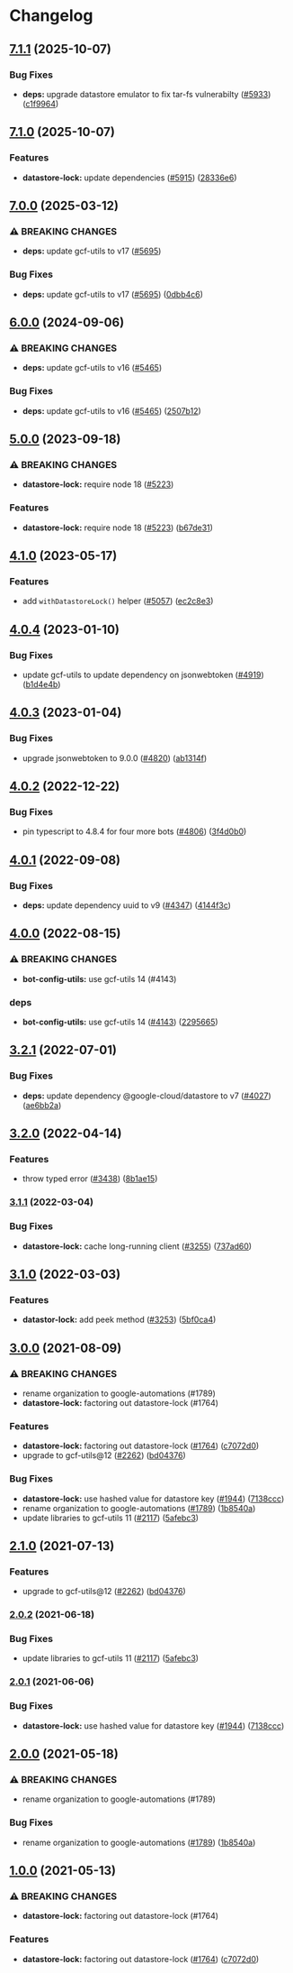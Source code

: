 # Changelog

## [7.1.1](https://github.com/googleapis/repo-automation-bots/compare/datastore-lock-v7.1.0...datastore-lock-v7.1.1) (2025-10-07)


### Bug Fixes

* **deps:** upgrade datastore emulator to fix tar-fs vulnerabilty ([#5933](https://github.com/googleapis/repo-automation-bots/issues/5933)) ([c1f9964](https://github.com/googleapis/repo-automation-bots/commit/c1f9964e4718531d519344f909afa2019d6e849d))

## [7.1.0](https://github.com/googleapis/repo-automation-bots/compare/datastore-lock-v7.0.0...datastore-lock-v7.1.0) (2025-10-07)


### Features

* **datastore-lock:** update dependencies ([#5915](https://github.com/googleapis/repo-automation-bots/issues/5915)) ([28336e6](https://github.com/googleapis/repo-automation-bots/commit/28336e6b3a3505ed60498a44c258f3ff1fe63d27))

## [7.0.0](https://github.com/googleapis/repo-automation-bots/compare/datastore-lock-v6.0.0...datastore-lock-v7.0.0) (2025-03-12)


### ⚠ BREAKING CHANGES

* **deps:** update gcf-utils to v17 ([#5695](https://github.com/googleapis/repo-automation-bots/issues/5695))

### Bug Fixes

* **deps:** update gcf-utils to v17 ([#5695](https://github.com/googleapis/repo-automation-bots/issues/5695)) ([0dbb4c6](https://github.com/googleapis/repo-automation-bots/commit/0dbb4c697894c78121bc37c37c31ab5d9158c0b6))

## [6.0.0](https://github.com/googleapis/repo-automation-bots/compare/datastore-lock-v5.0.0...datastore-lock-v6.0.0) (2024-09-06)


### ⚠ BREAKING CHANGES

* **deps:** update gcf-utils to v16 ([#5465](https://github.com/googleapis/repo-automation-bots/issues/5465))

### Bug Fixes

* **deps:** update gcf-utils to v16 ([#5465](https://github.com/googleapis/repo-automation-bots/issues/5465)) ([2507b12](https://github.com/googleapis/repo-automation-bots/commit/2507b1271380b30229c8d7a91c5ce7a3d3af1e86))

## [5.0.0](https://github.com/googleapis/repo-automation-bots/compare/datastore-lock-v4.1.0...datastore-lock-v5.0.0) (2023-09-18)


### ⚠ BREAKING CHANGES

* **datastore-lock:** require node 18 ([#5223](https://github.com/googleapis/repo-automation-bots/issues/5223))

### Features

* **datastore-lock:** require node 18 ([#5223](https://github.com/googleapis/repo-automation-bots/issues/5223)) ([b67de31](https://github.com/googleapis/repo-automation-bots/commit/b67de31561d1145ce6a111736b95dbb42612fdef))

## [4.1.0](https://github.com/googleapis/repo-automation-bots/compare/datastore-lock-v4.0.4...datastore-lock-v4.1.0) (2023-05-17)


### Features

* add `withDatastoreLock()` helper ([#5057](https://github.com/googleapis/repo-automation-bots/issues/5057)) ([ec2c8e3](https://github.com/googleapis/repo-automation-bots/commit/ec2c8e3b2c87223835a5d3a4b4b7ce6fc7fe9286))

## [4.0.4](https://github.com/googleapis/repo-automation-bots/compare/datastore-lock-v4.0.3...datastore-lock-v4.0.4) (2023-01-10)


### Bug Fixes

* update gcf-utils to update dependency on jsonwebtoken ([#4919](https://github.com/googleapis/repo-automation-bots/issues/4919)) ([b1d4e4b](https://github.com/googleapis/repo-automation-bots/commit/b1d4e4bb9253420cfa8f8ad13f4ec3e9bb9548a3))

## [4.0.3](https://github.com/googleapis/repo-automation-bots/compare/datastore-lock-v4.0.2...datastore-lock-v4.0.3) (2023-01-04)


### Bug Fixes

* upgrade jsonwebtoken to 9.0.0 ([#4820](https://github.com/googleapis/repo-automation-bots/issues/4820)) ([ab1314f](https://github.com/googleapis/repo-automation-bots/commit/ab1314f4b72a86ec90ddf785d7a939ff5877153e))

## [4.0.2](https://github.com/googleapis/repo-automation-bots/compare/datastore-lock-v4.0.1...datastore-lock-v4.0.2) (2022-12-22)


### Bug Fixes

* pin typescript to 4.8.4 for four more bots ([#4806](https://github.com/googleapis/repo-automation-bots/issues/4806)) ([3f4d0b0](https://github.com/googleapis/repo-automation-bots/commit/3f4d0b03c14a80460d4269e174a3613454c7c530))

## [4.0.1](https://github.com/googleapis/repo-automation-bots/compare/datastore-lock-v4.0.0...datastore-lock-v4.0.1) (2022-09-08)


### Bug Fixes

* **deps:** update dependency uuid to v9 ([#4347](https://github.com/googleapis/repo-automation-bots/issues/4347)) ([4144f3c](https://github.com/googleapis/repo-automation-bots/commit/4144f3c347c9ba5de6e16cf67110004dfc1e8cc6))

## [4.0.0](https://github.com/googleapis/repo-automation-bots/compare/datastore-lock-v3.2.1...datastore-lock-v4.0.0) (2022-08-15)


### ⚠ BREAKING CHANGES

* **bot-config-utils:** use gcf-utils 14 (#4143)

### deps

* **bot-config-utils:** use gcf-utils 14 ([#4143](https://github.com/googleapis/repo-automation-bots/issues/4143)) ([2295665](https://github.com/googleapis/repo-automation-bots/commit/22956655ed839268725fa75f1bc11ee856e9e281))

## [3.2.1](https://github.com/googleapis/repo-automation-bots/compare/datastore-lock-v3.2.0...datastore-lock-v3.2.1) (2022-07-01)


### Bug Fixes

* **deps:** update dependency @google-cloud/datastore to v7 ([#4027](https://github.com/googleapis/repo-automation-bots/issues/4027)) ([ae6bb2a](https://github.com/googleapis/repo-automation-bots/commit/ae6bb2acb77dd58a5253a4835c408e0418cdfcc4))

## [3.2.0](https://github.com/googleapis/repo-automation-bots/compare/datastore-lock-v3.1.1...datastore-lock-v3.2.0) (2022-04-14)


### Features

* throw typed error ([#3438](https://github.com/googleapis/repo-automation-bots/issues/3438)) ([8b1ae15](https://github.com/googleapis/repo-automation-bots/commit/8b1ae155a8e09e7c3073591057eee514728982dd))

### [3.1.1](https://github.com/googleapis/repo-automation-bots/compare/datastore-lock-v3.1.0...datastore-lock-v3.1.1) (2022-03-04)


### Bug Fixes

* **datastore-lock:** cache long-running client ([#3255](https://github.com/googleapis/repo-automation-bots/issues/3255)) ([737ad60](https://github.com/googleapis/repo-automation-bots/commit/737ad60e28744ec8fa1e758d803855efed564c8d))

## [3.1.0](https://github.com/googleapis/repo-automation-bots/compare/datastore-lock-v3.0.0...datastore-lock-v3.1.0) (2022-03-03)


### Features

* **datastor-lock:** add peek method ([#3253](https://github.com/googleapis/repo-automation-bots/issues/3253)) ([5bf0ca4](https://github.com/googleapis/repo-automation-bots/commit/5bf0ca42897a8b2f5771a83c928dc3647a02aa31))

## [3.0.0](https://www.github.com/googleapis/repo-automation-bots/compare/datastore-lock-v2.1.0...datastore-lock-v3.0.0) (2021-08-09)


### ⚠ BREAKING CHANGES

* rename organization to google-automations (#1789)
* **datastore-lock:** factoring out datastore-lock (#1764)

### Features

* **datastore-lock:** factoring out datastore-lock ([#1764](https://www.github.com/googleapis/repo-automation-bots/issues/1764)) ([c7072d0](https://www.github.com/googleapis/repo-automation-bots/commit/c7072d02583176a63c4cb9c2e5583bd6f7ab126d))
* upgrade to gcf-utils@12 ([#2262](https://www.github.com/googleapis/repo-automation-bots/issues/2262)) ([bd04376](https://www.github.com/googleapis/repo-automation-bots/commit/bd043767ae59a4eed450f1d18741111dc4c3f8e8))


### Bug Fixes

* **datastore-lock:** use hashed value for datastore key ([#1944](https://www.github.com/googleapis/repo-automation-bots/issues/1944)) ([7138ccc](https://www.github.com/googleapis/repo-automation-bots/commit/7138ccce5fe93e76cb8519fb4faad8e75d85f99d))
* rename organization to google-automations ([#1789](https://www.github.com/googleapis/repo-automation-bots/issues/1789)) ([1b8540a](https://www.github.com/googleapis/repo-automation-bots/commit/1b8540a6733ca75efe9e6cea415daa4a627add47))
* update libraries to gcf-utils 11 ([#2117](https://www.github.com/googleapis/repo-automation-bots/issues/2117)) ([5afebc3](https://www.github.com/googleapis/repo-automation-bots/commit/5afebc3781cd511a5fc6cd4485c2b002fcacacb4))

## [2.1.0](https://www.github.com/googleapis/repo-automation-bots/compare/datastore-lock-v2.0.2...datastore-lock-v2.1.0) (2021-07-13)


### Features

* upgrade to gcf-utils@12 ([#2262](https://www.github.com/googleapis/repo-automation-bots/issues/2262)) ([bd04376](https://www.github.com/googleapis/repo-automation-bots/commit/bd043767ae59a4eed450f1d18741111dc4c3f8e8))

### [2.0.2](https://www.github.com/googleapis/repo-automation-bots/compare/datastore-lock-v2.0.1...datastore-lock-v2.0.2) (2021-06-18)


### Bug Fixes

* update libraries to gcf-utils 11 ([#2117](https://www.github.com/googleapis/repo-automation-bots/issues/2117)) ([5afebc3](https://www.github.com/googleapis/repo-automation-bots/commit/5afebc3781cd511a5fc6cd4485c2b002fcacacb4))

### [2.0.1](https://www.github.com/googleapis/repo-automation-bots/compare/datastore-lock-v2.0.0...datastore-lock-v2.0.1) (2021-06-06)


### Bug Fixes

* **datastore-lock:** use hashed value for datastore key ([#1944](https://www.github.com/googleapis/repo-automation-bots/issues/1944)) ([7138ccc](https://www.github.com/googleapis/repo-automation-bots/commit/7138ccce5fe93e76cb8519fb4faad8e75d85f99d))

## [2.0.0](https://www.github.com/googleapis/repo-automation-bots/compare/datastore-lock-v1.0.0...datastore-lock-v2.0.0) (2021-05-18)


### ⚠ BREAKING CHANGES

* rename organization to google-automations (#1789)

### Bug Fixes

* rename organization to google-automations ([#1789](https://www.github.com/googleapis/repo-automation-bots/issues/1789)) ([1b8540a](https://www.github.com/googleapis/repo-automation-bots/commit/1b8540a6733ca75efe9e6cea415daa4a627add47))

## [1.0.0](https://www.github.com/googleapis/repo-automation-bots/compare/datastore-lock-v0.1.0...datastore-lock-v1.0.0) (2021-05-13)


### ⚠ BREAKING CHANGES

* **datastore-lock:** factoring out datastore-lock (#1764)

### Features

* **datastore-lock:** factoring out datastore-lock ([#1764](https://www.github.com/googleapis/repo-automation-bots/issues/1764)) ([c7072d0](https://www.github.com/googleapis/repo-automation-bots/commit/c7072d02583176a63c4cb9c2e5583bd6f7ab126d))

